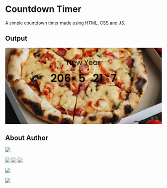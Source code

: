 # Countdown Timer

A simple countdown timer made using HTML, CSS and JS.

## Output

![Display](./display.png)

## About Author


[<img src="https://img.shields.io/badge/-Website-FB542B?style=for-the-badge&logo=brave&logoColor=000">][website]

[<img src="https://img.shields.io/badge/-Facebook-1877F2?style=for-the-badge&logo=facebook&logoColor=000">][facebook]
[<img src="https://img.shields.io/badge/-Instagram-E4405F?style=for-the-badge&logo=instagram&logoColor=000">][instagram]
[<img src="https://img.shields.io/badge/-Snapchat-FFFC00?style=for-the-badge&logo=snapchat&logoColor=000">][snapchat]

[<img src="https://img.shields.io/badge/-LinkedIn-0A66C2?style=for-the-badge&logo=linkedin&logoColor=000">][linkedin]

[<img src="https://img.shields.io/badge/DevTo-0A0A0A?style=for-the-badge&logo=dev.to">][devto]

[website]: https://www.kabirdeula.com.np 
[snapchat]: https://www.snapchat.com/add/king_dragon2018
[facebook]: http://facebook.com/kabirdeula167
[instagram]: https://instagram.com/king_dragon2021/
[linkedin]: https://www.linkedin.com/in/kabir-deula-33888a202/
[devto]: https://dev.to/kabirdeula